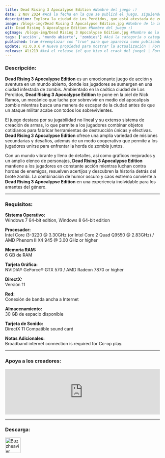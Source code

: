 ```yaml
---
title: Dead Rising 3 Apocalypse Edition #Nombre del juego :)
date: 2 Nov 2024 #Acá la fecha en la que se publicó el juego, siguiendo este formato: Dia "30", Mes "Oct", Año "2024" = como debe quedar: 30 Oct 2024
description: Explora la ciudad de Los Perdidos, que está atestada de zombis, y encuentra la manera de salir antes de que un ataque militar destruya la ciudad por completo, con todo lo que haya en su interior. #Acá una mini descripción del juego
image: /blogs-img/Dead Rising 3 Apocalypse Edition.jpg #Nombre de la imagen, por lo general es exactamente el mismo nombre que el juego excluyendo lo ":" (Dos puntos)
alt: Dead Rising 3 Apocalypse Edition #Nombre del juego :)
ogImage: /blogs-img/Dead Rising 3 Apocalypse Edition.jpg #Nombre de la imagen, por lo general es exactamente el mismo nombre que el juego excluyendo lo ":" (Dos puntos)
tags: ['acción', 'mundo abierto', 'zombies'] #Acá la categoría o categorías del juego, si es más de una se coloca en este formato: ['categoría1', 'categoría2']
published: true #reemplazar con "true" para que aparezca como publicado
update: v1.0.0.6 # Nueva propiedad para mostrar la actualización | Formato: v1.0.0
release: Ali213 #Acá el release (el que hizo el crack del juego) | Formato: Nicolhetti
---
```


<!--En VSCode seleccionando una palabra, por ejemplo: "Dead Rising 3 Apocalypse Edition" y apretando Ctrl+F2 se seleccionan todas las palabras iguales-->

### Descripción:
**Dead Rising 3 Apocalypse Edition** es un emocionante juego de acción y aventura en un mundo abierto, donde los jugadores se sumergen en una ciudad infestada de zombis. Ambientado en la caótica ciudad de Los Perdidos, **Dead Rising 3 Apocalypse Edition** te pone en la piel de Nick Ramos, un mecánico que lucha por sobrevivir en medio del apocalipsis zombie mientras busca una manera de escapar de la ciudad antes de que un ataque militar acabe con todos los sobrevivientes.

El juego destaca por su jugabilidad no lineal y su extenso sistema de creación de armas, lo que permite a los jugadores combinar objetos cotidianos para fabricar herramientas de destrucción únicas y efectivas. **Dead Rising 3 Apocalypse Edition** ofrece una amplia variedad de misiones secundarias y desafíos, además de un modo cooperativo que permite a los jugadores unirse para enfrentar la horda de zombis juntos.

Con un mundo vibrante y lleno de detalles, así como gráficos mejorados y un amplio elenco de personajes, **Dead Rising 3 Apocalypse Edition** mantiene a los jugadores en constante acción mientras luchan contra hordas de enemigos, resuelven acertijos y descubren la historia detrás del brote zombi. La combinación de humor oscuro y caos extremo convierte a **Dead Rising 3 Apocalypse Edition** en una experiencia inolvidable para los amantes del género.

<!--Prompt para Chat-GPT: Hazme una descripción para el juego "Dead Rising 3 Apocalypse Edition" y cada que menciones "Dead Rising 3 Apocalypse Edition" ponlo en negrita -->

---

### Requisitos:
**Sistema Operativo:**  
Windows 7 64-bit edition, Windows 8 64-bit edition

**Procesador:**  
Intel Core i3-3220 @ 3.30GHz (or Intel Core 2 Quad Q9550 @ 2.83GHz) / AMD Phenom II X4 945 @ 3.00 GHz or higher

**Memoria RAM:**  
6 GB de RAM

**Tarjeta Gráfica:**  
NVIDIA® GeForce® GTX 570 / AMD Radeon 7870 or higher

**DirectX:**  
Versión 11

**Red:**  
Conexión de banda ancha a Internet

**Almacenamiento:**  
30 GB de espacio disponible

**Tarjeta de Sonido:**  
DirectX 11 Compatible sound card

**Notas Adicionales:**  
Broadband internet connection is required for Co-op play.

<!--Si falta o sobra un requisito se quita o se agrega manteniendo el mismo formato-->

---

### Apoya a los creadores:
<iframe src="https://store.steampowered.com/widget/265550/" frameborder="0" style="background-color: transparent; width: 100% !important; aspect-ratio: 646 / 190;"></iframe>

<!--Reemplazar los numeros (AppID) del juego (en este caso 2668510) por el numero (AppID) correspondiente con el juego a publicar-->
<!--El AppID se encuentra en la URL del Juego en Steam-->

---

### Descarga:

[<img src="https://gist.github.com/cxmeel/0dbc95191f239b631c3874f4ccf114e2/raw/download.svg" alt="Buzzheavier" height="50" />](https://buzzheavier.com/f/GLLlnukMoAA=)

<!-- # se debe reemplazar por el link de descarga-->

<!--NOMBRE-DEL-SERVICIO se debe reemplazar por el servicio donde está subido el juego-->